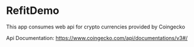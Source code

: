 # RefitDemo

This app consumes web api for crypto currencies provided by Coingecko

Api Documentation: https://www.coingecko.com/api/documentations/v3#/
